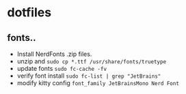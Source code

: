 # dotfiles



## fonts..
- Install NerdFonts .zip files.
- unzip and `sudo cp *.ttf /usr/share/fonts/truetype`
- update fonts `sudo fc-cache -fv`
- verify font install `sudo fc-list | grep "JetBrains"`
- modify kitty config `font_family JetBrainsMono Nerd Font`
